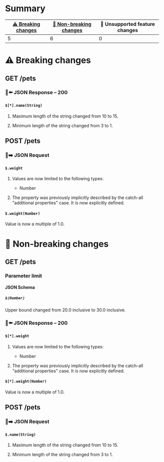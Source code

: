 # Summary

| [⚠️ Breaking changes](#breaking-changes) | [🙆 Non-breaking changes](#non-breaking-changes) | 🤷 Unsupported feature changes |
|------------------------------------------|-------------------------------------------------|-------------------------------|
| 5                                        | 6                                               | 0                             |

# <span id="breaking-changes"></span>⚠️ Breaking changes

## **GET** /pets

### 📱⬅️ JSON Response – 200

#### `$[*].name(String)`

1.  Maximum length of the string changed from 10 to 15.

2.  Minimum length of the string changed from 3 to 1.

## **POST** /pets

### 📱➡️ JSON Request

#### `$.weight`

1.  Values are now limited to the following types:

    -   Number

2.  The property was previously implicitly described by the catch-all
    "additional properties" case. It is now explicitly defined.

#### `$.weight(Number)`

Value is now a multiple of 1.0.

# <span id="non-breaking-changes"></span>🙆 Non-breaking changes

## **GET** /pets

### Parameter limit

#### JSON Schema

##### `$(Number)`

Upper bound changed from 20.0 inclusive to 30.0 inclusive.

### 📱⬅️ JSON Response – 200

#### `$[*].weight`

1.  Values are now limited to the following types:

    -   Number

2.  The property was previously implicitly described by the catch-all
    "additional properties" case. It is now explicitly defined.

#### `$[*].weight(Number)`

Value is now a multiple of 1.0.

## **POST** /pets

### 📱➡️ JSON Request

#### `$.name(String)`

1.  Maximum length of the string changed from 10 to 15.

2.  Minimum length of the string changed from 3 to 1.
